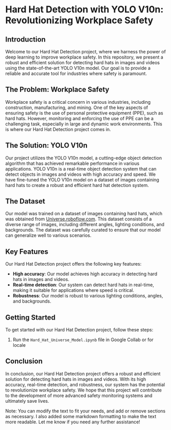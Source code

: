 **Hard Hat Detection with YOLO V10n: Revolutionizing Workplace Safety**
====================================================================================

**Introduction**
---------------

Welcome to our Hard Hat Detection project, where we harness the power of deep learning to improve workplace safety. In this repository, we present a robust and efficient solution for detecting hard hats in images and videos using the state-of-the-art YOLO V10n model. Our goal is to provide a reliable and accurate tool for industries where safety is paramount.

**The Problem: Workplace Safety**
-------------------------------

Workplace safety is a critical concern in various industries, including construction, manufacturing, and mining. One of the key aspects of ensuring safety is the use of personal protective equipment (PPE), such as hard hats. However, monitoring and enforcing the use of PPE can be a challenging task, especially in large and dynamic work environments. This is where our Hard Hat Detection project comes in.

**The Solution: YOLO V10n**
-------------------------

Our project utilizes the YOLO V10n model, a cutting-edge object detection algorithm that has achieved remarkable performance in various applications. YOLO V10n is a real-time object detection system that can detect objects in images and videos with high accuracy and speed. We have fine-tuned the YOLO V10n model on a dataset of images containing hard hats to create a robust and efficient hard hat detection system.

**The Dataset**
----------------

Our model was trained on a dataset of images containing hard hats, which was obtained from [Universe.roboflow.com](https://universe.roboflow.com/universe-datasets/hard-hat-universe-0dy7t/dataset/26). This dataset consists of a diverse range of images, including different angles, lighting conditions, and backgrounds. The dataset was carefully curated to ensure that our model can generalize well to various scenarios.

**Key Features**
----------------

Our Hard Hat Detection project offers the following key features:

* **High accuracy**: Our model achieves high accuracy in detecting hard hats in images and videos.
* **Real-time detection**: Our system can detect hard hats in real-time, making it suitable for applications where speed is critical.
* **Robustness**: Our model is robust to various lighting conditions, angles, and backgrounds.

**Getting Started**
-------------------

To get started with our Hard Hat Detection project, follow these steps:

1. Run the `Hard_Hat_Universe_Model.ipynb` file in Google Collab or for locale

**Conclusion**
----------

In conclusion, our Hard Hat Detection project offers a robust and efficient solution for detecting hard hats in images and videos. With its high accuracy, real-time detection, and robustness, our system has the potential to revolutionize workplace safety. We hope that this project will contribute to the development of more advanced safety monitoring systems and ultimately save lives.

Note: You can modify the text to fit your needs, and add or remove sections as necessary. I also added some markdown formatting to make the text more readable. Let me know if you need any further assistance!
